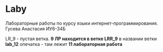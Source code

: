 # Laby
Лабораторные работы по курсу языки интернет-программирования. Гусева Анастасия ИУ6-34Б

LR_9 - пустая ветка. **9 ЛР находится в ветке LRR_9**
в названии ветки **lab_12** опечатка - там лежит **11 лабораторная работа**
